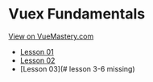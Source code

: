# Vuex Fundamentals
[View on VueMastery.com](https://vuemastery.com/courses/vuex-fundamentals)
* [Lesson 01](https://player.vimeo.com/video/515894346?autoplay=1&app_id=122963)
* [Lesson 02](https://player.vimeo.com/video/529759116?autoplay=1&app_id=122963)
* [Lesson 03](# lesson 3-6 missing)
